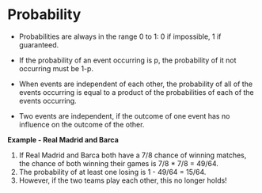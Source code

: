 # Probability

- Probabilities are always in the range 0 to 1: 0 if impossible, 1 if guaranteed.

- If the probability of an event occurring is p, the probability of it not occurring must be 1-p.

- When events are independent of each other, the probability of all of the events occurring is equal to a product of the probabilities of each of the events occurring.

- Two events are independent, if the outcome of one event has no influence on the outcome of the other.

**Example - Real Madrid and Barca**

1. If Real Madrid and Barca both have a 7/8 chance of winning matches, the chance of both winning their games is 7/8 \* 7/8 = 49/64.
2. The probability of at least one losing is 1 - 49/64 = 15/64.
3. However, if the two teams play each other, this no longer holds!
